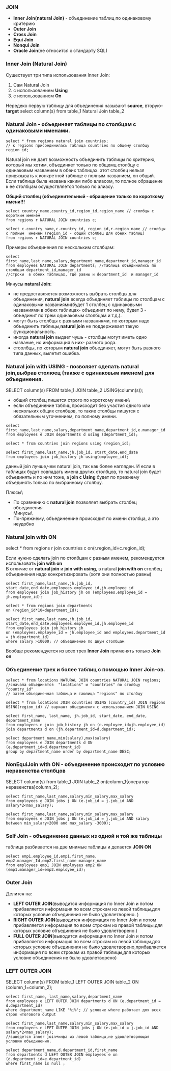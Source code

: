 ### JOIN
- **Inner Join(natural Join)** - объединение таблиц по одинаковому критерию
- **Outer Join**
- **Cross Join** 
- **Equi Join**
- **Nonqui Join**
- **Oracle Join**(не относится к стандарту SQL)

### Inner Join (Natural Join)
Cуществует три типа использования Inner Join:
1) Cам Natural Join
2) с использованием **Using**
3) с использованием **On**

Нередеко первую таблицу для объединения называют **source**, вторую-**target**
select column(s)
from table_1
Natural Join
table_2

### Natural Join - объединяет таблицы по столбцам с одинаковыми именами.
```
select * from regions natural join countries;
// к regions присоединилась таблица countries по общему столбцу region_id; 
```
Natural join не дает возможность объединить таблицы по критерию, который мы хотим, объединяет только по общемц столбцу с одинаковым названием в обеих таблицах.
этот столбец нельзя привязывать к конкретной таблице с полным названием, он общий. Если таблица была названа каким либо алиасом, то полное обращение к ее столбцам осуществляется только по алиасу.

**Общий столбец (объединительный - обращение  только по короткому имени!!!**
```
select country_name,country_id,region_id,region_name // столбцы с коротким именем
from regions r NATURAL JOIN countries c;

select c.country_name,c.country_id, region_id,r.region_name // столбцы с полным  именем (region_id - общий столбец для обеих таблиц)
from regions r NATURAL JOIN countries c;
```

Примеры объединения по нескольким столбцам:
```
select first_name,last_name,salary,department_name,department_id,manager_id 
from employees NATURAL JOIN departments; //таблицв объединились по столбцам department_id,manager_id
//строки  в обеих таблицах, где равны и department_id  и manager_id
```
Минусы **natural Join**:
- не предоставляется возможность выбрать столбцы для объединения, **natural join** всегда объединяет таблицы по столбцам с одинаковыми названиями(будет 1 столбец с одинаковыми названиями в обеих таблицах- объединит по нему, будет 3 - объединит по трем одинаковым столбцам и т.д.).
- могут быть столбцы с разными названиями, по которым надо объединить таблицы,**natural join** не поддерживает такую функциональность.
- иногда **natural join** выдает чушь - столбцы могут иметь одно название, но информация в них- разного рода.
- стоолбцы, по которым **natural join** объединяет, могут быть разного типа данных, вылетит ошибка.

### Natural join with USING - позволяет сделать **natural join**,выбрав столюец (также с одинаковым именем) для объединения.
SELECT column(s) 
FROM table_1
JOIN
table_2
USING(column(s));

- общий столбец пишется строго по короткому имени\
- если объединение таблиц происходит без участия одного или нескольких общих столбцов, то такие столбцы пишутся с обязательным уточнением, по полному имени.
```
select first_name,last_name,salary,department_name,department_id,e.manager_id 
from employees e JOIN departments d using (department_id);
```

```
select * from countries join regions using (region_id);

select first_name,last_name,jh.job_id, start_date,end_date
from employees join job_history jh using(employee_id);
```
данный join лучше,чем natural join, так как более нагляден. И если в таблицах будут совпадать имена других столбцов, то natural join будет объединять и по ним тоже, а **join с Using** будет по прежнему объединять только по выбранному столбцу.

Плюсы\
- По сравнению с **natural join** позволяет выбрать столбец объединения\
Минусы\
- По-прежнему, объединениие происходит по имени столбца, а это неудобно

### Natural join with ON 

select * from regions r 
join
countries c
on(r.region_id=c.region_id);

Если нужно сделать join по столбцам с разным именем, рекомендуется использовать **join with on**\
В отличие от **natural join** и **join with using**, в natural **join with on** столбец объединения надо конкретизировать (хотя они полностью равны)
```
select first_name,last_name,jh.job_id, start_date,end_date,employees.employee_id,jh.employee_id
from employees join job_history jh on (employees.employee_id = jh.employee_id);

select * from regions join departments
on (region_id*10=department_Id);

select first_name,last_name,jh.job_id, start_date,end_date,employees.employee_id,jh.employee_id
from employees join job_history jh 
on (employees.employee_id = jh.employee_id and employees.department_id = jh.department_id)
where salary >10000; // объединение по двум столбцам
```  
Вообще рекомендуется из всех трех **Inner Join** применять только **Join on**

### Объединение трех и более таблиц с помощью Inner Join-ов.
```
select * from locations NATURAL JOIN countries NATURAL JOIN regions; //сначала объединятся  "locations" и "countries" по столбцу "country_id"
// затем объединенная таблица и таюлица "regions" по столбцу 

select * from locations JOIN countries USING (country_id) JOIN regions USING(region_id) // вариант объединения с использованием JOIN USING

select first_name, last_name, jh.job_id, start_date, end_date, department_name
from employees e join job_history jh on (e.employee_id=jh.employee_id)
join departments d on (jh.department_id=d.department_id);

select department_name,min(salary),max(salary)
from employees e JOIN departments d ON (e.department_id=d.department_id)
group by department_name order by department_name DESC;
``` 
### NonEquiJoin with ON - объединение происходит по условию неравенства столбцов 
SELECT column(s)
from table_1
JOIN table_2
on(column_1{оператор неравенства}column_2);

```
select first_name,last_name,salary,min_salary,max_salary 
from employees e JOIN jobs j ON (e.job_id = j.job_id AND salary*2<max_salary);

select first_name,last_name,salary,min_salary,max_salary 
from employees e JOIN jobs j ON (e.job_id = j.job_id AND salary between min_salary+2000 and max_salary -3000);
```

### Self Join - объединение данных из одной и той же таблицы
таблица разбивается на две мнимые таблицы и делается **JOIN ON**
```
select emp1.employee_id,emp1.first_name,
emp2.manager_Id,emp2.first_name manager_name
from employees emp1 JOIN employees emp2 ON (emp1.manager_id=emp2.employee_id);
```

### Outer Join
Делится на:
 - **LEFT OUTER JOIN**(выводится информация по Inner Join и потом прибавляется информация по всем строкам из левой таблицы,для которых условие объединения   не было удовлетворено. )
 - **RIGHT OUTER JOIN**(выводится информация по Inner Join и потом прибавляется информация по всем строкам из правой  таблицы,для которых условие объединения   не было удовлетворено.)
 - **FULL OUTER JOIN**(выводится информация по Inner Join и потом прибавляется информация по всем строкам из левой таблицы,для которых условие объединения   не было удовлетворено,прибавляется информация по всем строкам из правой  таблицы,для которых условие объединения не было удовлетворено)

 ### LEFT OUTER JOIN

 SELECT column(s) FROM 
 table_1 LEFT OUTER JOIN table_2
 ON (column_1=column_2);

  ```
select first_name, last_name,salary,department_name
from employees e LEFT OUTER JOIN departments d ON (e.department_id = d.department_id)
where department_name LIKE '%i%'; // условие where работает для всех строк итогового output

select first_name,last_name,salary,min_salary,max_salary 
from employees e LEFT OUTER JOIN jobs j ON (e.job_id = j.job_id AND salary*2<max_salary);
//выведется inner join+инфа из левой таблицы,не удовлетворяющая условию объединения.

select department_name,d.department_id,first_name 
from departments d LEFT OUTER JOIN employees e on (d.department_id=e.department_id)
where first_name is null ;
  ```


